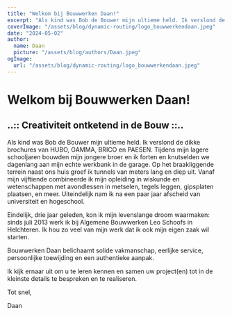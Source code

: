 ```yaml
---
title: "Welkom bij Bouwwerken Daan!"
excerpt: "Als kind was Bob de Bouwer mijn ultieme held. Ik verslond de dikke brochures van HUBO, GAMMA, BRICO en PAESEN. Tijdens mijn lagere schooljaren bouwden mijn jongere broer en ik forten en knutselden we dagenlang aan mijn echte werkbank in de garage. Op het braakliggende terrein naast ons huis groef ik tunnels van meters lang en diep uit. Vanaf mijn vijftiende combineerde ik mijn opleiding in wiskunde en wetenschappen met avondlessen in metselen, tegels leggen, gipsplaten plaatsen, en meer. Uiteindelijk nam ik na een paar jaar afscheid van universiteit en hogeschool."
coverImage: "/assets/blog/dynamic-routing/logo_bouwwerkendaan.jpeg"
date: "2024-05-02"
author:
  name: Daan
  picture: "/assets/blog/authors/Daan.jpeg"
ogImage:
  url: "/assets/blog/dynamic-routing/logo_bouwwerkendaan.jpeg"
---
```


# Welkom bij Bouwwerken Daan!

## ..:: Creativiteit ontketend in de Bouw ::..

Als kind was Bob de Bouwer mijn ultieme held. Ik verslond de dikke brochures van HUBO, GAMMA, BRICO en PAESEN. Tijdens mijn lagere schooljaren bouwden mijn jongere broer en ik forten en knutselden we dagenlang aan mijn echte werkbank in de garage. Op het braakliggende terrein naast ons huis groef ik tunnels van meters lang en diep uit. Vanaf mijn vijftiende combineerde ik mijn opleiding in wiskunde en wetenschappen met avondlessen in metselen, tegels leggen, gipsplaten plaatsen, en meer. Uiteindelijk nam ik na een paar jaar afscheid van universiteit en hogeschool.

Eindelijk, drie jaar geleden, kon ik mijn levenslange droom waarmaken: sinds juli 2013 werk ik bij Algemene Bouwwerken Leo Schoofs in Helchteren. Ik hou zo veel van mijn werk dat ik ook mijn eigen zaak wil starten.

Bouwwerken Daan belichaamt solide vakmanschap, eerlijke service, persoonlijke toewijding en een authentieke aanpak.

Ik kijk ernaar uit om u te leren kennen en samen uw project(en) tot in de kleinste details te bespreken en te realiseren.

Tot snel,

Daan
